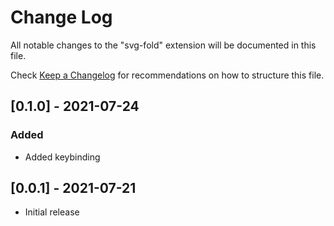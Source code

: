 # Change Log

All notable changes to the "svg-fold" extension will be documented in this file.

Check [Keep a Changelog](http://keepachangelog.com/) for recommendations on how to structure this file.

## [0.1.0] - 2021-07-24
### Added
- Added keybinding 

## [0.0.1] - 2021-07-21
- Initial release